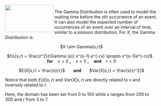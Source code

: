 <img src="http://eyecandydecalswholesale.com/images/products/GKGAM-2.png" width="160" height="90" align="left">

The Gamma Distribution is often used to model the waiting time before the <i>s</i>th occurrence of an event. It can also model the expected number of occurrences of an event over an interval of time, similar to a poisson distribution. For $X$, the Gamma Distribution is:

<center> $X \sim Gamma(s,r)$

$f(x|s,r) = \frac{r^2}{\Gamma (s)} x^{s-1} e^{-rx} \propto x^{s-1}e^{-rx}$ &nbsp;&nbsp; <b>for</b> &nbsp;&nbsp; $x > 0$ <b>,</b> &nbsp;&nbsp; $s > 0$ <b>,</b> &nbsp;&nbsp; <b> and </b> &nbsp;&nbsp; $r >0$

$E(X|s,r) = \frac{s}{r}$ &nbsp;&nbsp;&nbsp;&nbsp;&nbsp; <b> and </b> &nbsp;&nbsp;&nbsp;&nbsp;&nbsp; $Var(X|s,r) = \frac{s}{r^2}$  </center>

Notice that both $E(X|s,r)$ and $Var(X|s,r)$ are directly related to $s$ and inversely related to $r$.

Here, the domain has been set from 0 to 100 while $s$ ranges from 200 to 300 and $r$ from 3 to 7.
